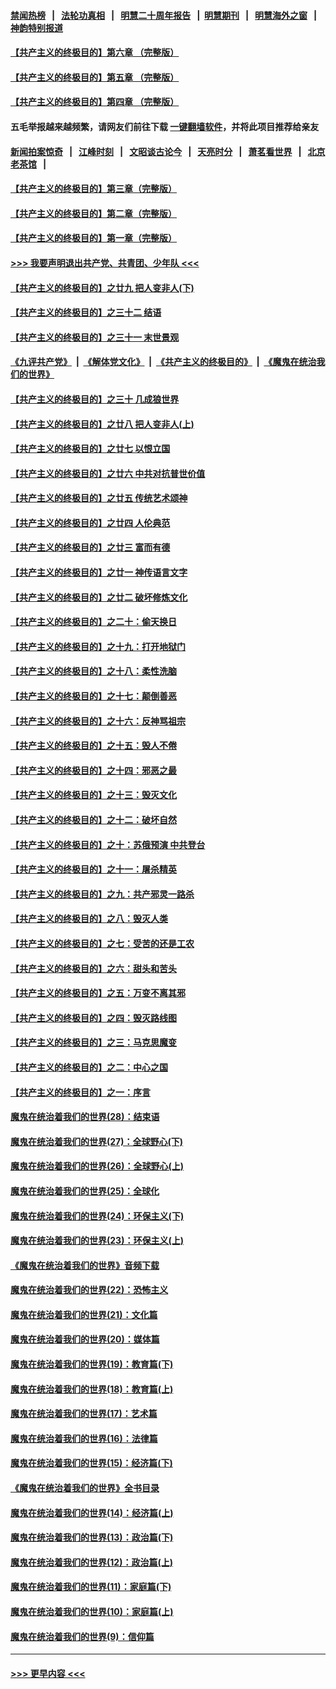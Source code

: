 #### [禁闻热榜](热点新闻.md?=0)  &nbsp;&nbsp;|&nbsp;&nbsp; [法轮功真相](https://github.com/gfw-breaker/truth/blob/master/README.md?=0) &nbsp;&nbsp;|&nbsp;&nbsp; [明慧二十周年报告](https://github.com/gfw-breaker/mh-reports/blob/master/README.md?=0) &nbsp;&nbsp;|&nbsp;&nbsp;[明慧期刊](https://github.com/gfw-breaker/mh-qikan) &nbsp;&nbsp;|&nbsp;&nbsp; [明慧海外之窗](https://github.com/gfw-breaker/mh-news/blob/master/README.md?=0) &nbsp;&nbsp;|&nbsp;&nbsp; [神韵特别报道](https://github.com/gfw-breaker/mh-news/blob/master/shenyun.md?=0)
#### [【共产主义的终极目的】第六章 （完整版）](../pages/nsc422/n11428913.md?t=03061831) 
#### [【共产主义的终极目的】第五章 （完整版）](../pages/nsc422/n11428912.md?t=03061831) 
#### [【共产主义的终极目的】第四章 （完整版）](../pages/nsc422/n11428907.md?t=03061831) 
#### 五毛举报越来越频繁，请网友们前往下载 [一键翻墙软件](https://github.com/gfw-breaker/ssr-accounts)，并将此项目推荐给亲友
#### [新闻拍案惊奇](https://github.com/gfw-breaker/banned-news/blob/master/pages/link4.md) &nbsp;&nbsp;|&nbsp;&nbsp; [江峰时刻](https://github.com/gfw-breaker/banned-news/blob/master/pages/link4.md) &nbsp;&nbsp;|&nbsp;&nbsp; [文昭谈古论今](https://github.com/gfw-breaker/banned-news/blob/master/pages/link4.md) &nbsp;&nbsp;|&nbsp;&nbsp; [天亮时分](https://github.com/gfw-breaker/banned-news/blob/master/pages/link4.md) &nbsp;&nbsp;|&nbsp;&nbsp; [萧茗看世界](https://github.com/gfw-breaker/banned-news/blob/master/pages/link4.md) &nbsp;&nbsp;|&nbsp;&nbsp; [北京老茶馆](https://github.com/gfw-breaker/banned-news/blob/master/pages/link4.md) &nbsp;&nbsp;|&nbsp;&nbsp; 
#### [【共产主义的终极目的】第三章（完整版）](../pages/nsc422/n11428848.md?t=03061831) 
#### [【共产主义的终极目的】第二章（完整版）](../pages/nsc422/n11428831.md?t=03061831) 
#### [【共产主义的终极目的】第一章（完整版）](../pages/nsc422/n11417651.md?t=03061831) 
#### [>>> 我要声明退出共产党、共青团、少年队 <<<](https://github.com/begood0513/goodnews/blob/master/quit/letter.md) 
#### [【共产主义的终极目的】之廿九 把人变非人(下)](../pages/nsc422/n11344140.md?t=03061831) 
#### [【共产主义的终极目的】之三十二 结语](../pages/nsc422/n11360535.md?t=03061831) 
#### [【共产主义的终极目的】之三十一 末世景观](../pages/nsc422/n11351129.md?t=03061831) 
#### [《九评共产党》](https://github.com/begood0513/9ping.md/blob/master/README.md) &nbsp;|&nbsp; [《解体党文化》](../../../../jtdwh.md/blob/master/README.md)  &nbsp;|&nbsp; [《共产主义的终极目的》](../../../../gczydzjmd.md/blob/master/README.md) &nbsp;|&nbsp; [《魔鬼在统治我们的世界》](../../../../mgztzwmdsj.md/blob/master/README.md) 
#### [【共产主义的终极目的】之三十 几成狼世界](../pages/nsc422/n11348280.md?t=03061831) 
#### [【共产主义的终极目的】之廿八 把人变非人(上)](../pages/nsc422/n11340492.md?t=03061831) 
#### [【共产主义的终极目的】之廿七 以恨立国](../pages/nsc422/n11336944.md?t=03061831) 
#### [【共产主义的终极目的】之廿六 中共对抗普世价值](../pages/nsc422/n11324785.md?t=03061831) 
#### [【共产主义的终极目的】之廿五 传统艺术颂神](../pages/nsc422/n11296396.md?t=03061831) 
#### [【共产主义的终极目的】之廿四 人伦典范](../pages/nsc422/n11296397.md?t=03061831) 
#### [【共产主义的终极目的】之廿三 富而有德](../pages/nsc422/n11283598.md?t=03061831) 
#### [【共产主义的终极目的】之廿一 神传语言文字](../pages/nsc422/n11263265.md?t=03061831) 
#### [【共产主义的终极目的】之廿二 破坏修炼文化](../pages/nsc422/n11245728.md?t=03061831) 
#### [【共产主义的终极目的】之二十：偷天换日](../pages/nsc422/n11238846.md?t=03061831) 
#### [【共产主义的终极目的】之十九：打开地狱门](../pages/nsc422/n11206376.md?t=03061831) 
#### [【共产主义的终极目的】之十八：柔性洗脑](../pages/nsc422/n11199994.md?t=03061831) 
#### [【共产主义的终极目的】之十七：颠倒善恶](../pages/nsc422/n11179782.md?t=03061831) 
#### [【共产主义的终极目的】之十六：反神骂祖宗](../pages/nsc422/n11166798.md?t=03061831) 
#### [【共产主义的终极目的】之十五：毁人不倦](../pages/nsc422/n11166792.md?t=03061831) 
#### [【共产主义的终极目的】之十四：邪恶之最](../pages/nsc422/n11150249.md?t=03061831) 
#### [【共产主义的终极目的】之十三：毁灭文化](../pages/nsc422/n11135227.md?t=03061831) 
#### [【共产主义的终极目的】之十二：破坏自然](../pages/nsc422/n11135214.md?t=03061831) 
#### [【共产主义的终极目的】之十：苏俄预演 中共登台](../pages/nsc422/n11118424.md?t=03061831) 
#### [【共产主义的终极目的】之十一：屠杀精英](../pages/nsc422/n11118442.md?t=03061831) 
#### [【共产主义的终极目的】之九：共产邪灵一路杀](../pages/nsc422/n11114139.md?t=03061831) 
#### [【共产主义的终极目的】之八：毁灭人类](../pages/nsc422/n11108503.md?t=03061831) 
#### [【共产主义的终极目的】之七：受苦的还是工农](../pages/nsc422/n11101809.md?t=03061831) 
#### [【共产主义的终极目的】之六：甜头和苦头](../pages/nsc422/n11096971.md?t=03061831) 
#### [【共产主义的终极目的】之五：万变不离其邪](../pages/nsc422/n11091285.md?t=03061831) 
#### [【共产主义的终极目的】之四：毁灭路线图](../pages/nsc422/n11086284.md?t=03061831) 
#### [【共产主义的终极目的】之三：马克思魔变](../pages/nsc422/n11061941.md?t=03061831) 
#### [【共产主义的终极目的】之二：中心之国](../pages/nsc422/n11047728.md?t=03061831) 
#### [【共产主义的终极目的】之一：序言](../pages/nsc422/n11086077.md?t=03061831) 
#### [魔鬼在统治着我们的世界(28)：结束语](../pages/nsc422/n10936246.md?t=03061831) 
#### [魔鬼在统治着我们的世界(27)：全球野心(下)](../pages/nsc422/n10928319.md?t=03061831) 
#### [魔鬼在统治着我们的世界(26)：全球野心(上)](../pages/nsc422/n10900318.md?t=03061831) 
#### [魔鬼在统治着我们的世界(25)：全球化](../pages/nsc422/n10788205.md?t=03061831) 
#### [魔鬼在统治着我们的世界(24)：环保主义(下)](../pages/nsc422/n10695307.md?t=03061831) 
#### [魔鬼在统治着我们的世界(23)：环保主义(上)](../pages/nsc422/n10688613.md?t=03061831) 
#### [《魔鬼在统治着我们的世界》音频下载](../pages/nsc422/n10635553.md?t=03061831) 
#### [魔鬼在统治着我们的世界(22)：恐怖主义](../pages/nsc422/n10614727.md?t=03061831) 
#### [魔鬼在统治着我们的世界(21)：文化篇](../pages/nsc422/n10597706.md?t=03061831) 
#### [魔鬼在统治着我们的世界(20)：媒体篇](../pages/nsc422/n10586579.md?t=03061831) 
#### [魔鬼在统治着我们的世界(19)：教育篇(下)](../pages/nsc422/n10564808.md?t=03061831) 
#### [魔鬼在统治着我们的世界(18)：教育篇(上)](../pages/nsc422/n10526970.md?t=03061831) 
#### [魔鬼在统治着我们的世界(17)：艺术篇](../pages/nsc422/n10499093.md?t=03061831) 
#### [魔鬼在统治着我们的世界(16)：法律篇](../pages/nsc422/n10485969.md?t=03061831) 
#### [魔鬼在统治着我们的世界(15)：经济篇(下)](../pages/nsc422/n10469975.md?t=03061831) 
#### [《魔鬼在统治着我们的世界》全书目录](../pages/nsc422/n10464261.md?t=03061831) 
#### [魔鬼在统治着我们的世界(14)：经济篇(上)](../pages/nsc422/n10457370.md?t=03061831) 
#### [魔鬼在统治着我们的世界(13)：政治篇(下)](../pages/nsc422/n10448270.md?t=03061831) 
#### [魔鬼在统治着我们的世界(12)：政治篇(上)](../pages/nsc422/n10444576.md?t=03061831) 
#### [魔鬼在统治着我们的世界(11)：家庭篇(下)](../pages/nsc422/n10440961.md?t=03061831) 
#### [魔鬼在统治着我们的世界(10)：家庭篇(上)](../pages/nsc422/n10435448.md?t=03061831) 
#### [魔鬼在统治着我们的世界(9)：信仰篇](../pages/nsc422/n10432159.md?t=03061831) 

----
#### [ >>> 更早内容 <<< ](../indexes/nsc422-earlier.md)
